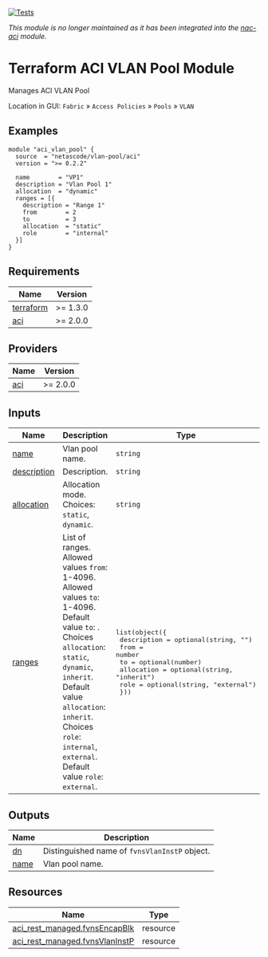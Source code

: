 <!-- BEGIN_TF_DOCS -->
[![Tests](https://github.com/netascode/terraform-aci-vlan-pool/actions/workflows/test.yml/badge.svg)](https://github.com/netascode/terraform-aci-vlan-pool/actions/workflows/test.yml)

*This module is no longer maintained as it has been integrated into the [nac-aci](https://github.com/netascode/terraform-aci-nac-aci) module.*

# Terraform ACI VLAN Pool Module

Manages ACI VLAN Pool

Location in GUI:
`Fabric` » `Access Policies` » `Pools` » `VLAN`

## Examples

```hcl
module "aci_vlan_pool" {
  source  = "netascode/vlan-pool/aci"
  version = ">= 0.2.2"

  name        = "VP1"
  description = "Vlan Pool 1"
  allocation  = "dynamic"
  ranges = [{
    description = "Range 1"
    from        = 2
    to          = 3
    allocation  = "static"
    role        = "internal"
  }]
}
```

## Requirements

| Name | Version |
|------|---------|
| <a name="requirement_terraform"></a> [terraform](#requirement\_terraform) | >= 1.3.0 |
| <a name="requirement_aci"></a> [aci](#requirement\_aci) | >= 2.0.0 |

## Providers

| Name | Version |
|------|---------|
| <a name="provider_aci"></a> [aci](#provider\_aci) | >= 2.0.0 |

## Inputs

| Name | Description | Type | Default | Required |
|------|-------------|------|---------|:--------:|
| <a name="input_name"></a> [name](#input\_name) | Vlan pool name. | `string` | n/a | yes |
| <a name="input_description"></a> [description](#input\_description) | Description. | `string` | `""` | no |
| <a name="input_allocation"></a> [allocation](#input\_allocation) | Allocation mode. Choices: `static`, `dynamic`. | `string` | `"static"` | no |
| <a name="input_ranges"></a> [ranges](#input\_ranges) | List of ranges. Allowed values `from`: 1-4096. Allowed values `to`: 1-4096. Default value `to`: <from>. Choices `allocation`: `static`, `dynamic`, `inherit`. Default value `allocation`: `inherit`. Choices `role`: `internal`, `external`. Default value `role`: `external`. | <pre>list(object({<br>    description = optional(string, "")<br>    from        = number<br>    to          = optional(number)<br>    allocation  = optional(string, "inherit")<br>    role        = optional(string, "external")<br>  }))</pre> | `[]` | no |

## Outputs

| Name | Description |
|------|-------------|
| <a name="output_dn"></a> [dn](#output\_dn) | Distinguished name of `fvnsVlanInstP` object. |
| <a name="output_name"></a> [name](#output\_name) | Vlan pool name. |

## Resources

| Name | Type |
|------|------|
| [aci_rest_managed.fvnsEncapBlk](https://registry.terraform.io/providers/CiscoDevNet/aci/latest/docs/resources/rest_managed) | resource |
| [aci_rest_managed.fvnsVlanInstP](https://registry.terraform.io/providers/CiscoDevNet/aci/latest/docs/resources/rest_managed) | resource |
<!-- END_TF_DOCS -->